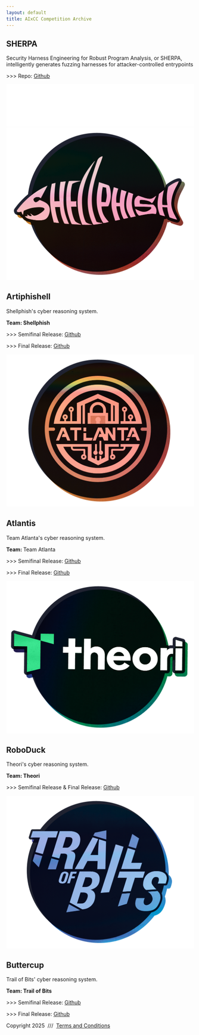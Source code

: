 ```yaml
---
layout: default
title: AIxCC Competition Archive
---
```


<main>
  <div class="container">
    <div class="card card-top">
      <div class="sherpa-content">
        <h2>SHERPA</h2>
        <p class="mb-2">Security Harness Engineering for Robust Program Analysis, or SHERPA, intelligently generates fuzzing harnesses for attacker-controlled entrypoints</p>
        <p class="mb-2">>>> Repo: <a target="_blank" href="http://github.com/AIxCyberChallenge/sherpa">Github</a></p>
      </div>
      <img src="/assets/img/aixcc.png"/>
    </div>
    <div class="card-grid">
      <div class="card">
        <img src="/assets/img/shellphish.png" />
        <div class="team-info">
          <h2>Artiphishell</h2>
          <p>Shellphish's cyber reasoning system.</p>
          <p><b>Team: Shellphish </b></p>
          <p>>>> Semifinal Release: <a target="_blank" href="https://github.com/shellphish/artiphishell/releases/tag/Semi-Finals">Github</a></p>
          <p>>>> Final Release: <a target="_blank" href="https://github.com/shellphish/artiphishell/releases/tag/Finals">Github</a></p>
        </div>
      </div>
      <div class="card">
        <img src="/assets/img/atlanta.png" />
        <div class="team-info">
          <h2>Atlantis</h2>
          <p>Team Atlanta's cyber reasoning system.</p>
          <p><b>Team: </b>Team Atlanta</p>
          <p>>>> Semifinal Release: <a target="_blank" href="https://github.com/Team-Atlanta/aixcc-asc-atlantis">Github</a></p>
          <p>>>> Final Release: <a target="_blank" href="https://github.com/Team-Atlanta/aixcc-afc-atlantis">Github</a></p>
        </div>
      </div>
      <div class="card">
        <img src="/assets/img/theori.png" />
        <div class="team-info">
          <h2>RoboDuck</h2>
          <p>Theori's cyber reasoning system.</p>
          <p><b>Team: Theori</b></p>
          <p>>>> Semifinal Release & Final Release: <a target="_blank" href="https://theori-io.github.io/aixcc-public/index.html">Github</a></p>
        </div>
      </div>
      <div class="card">
        <img src="/assets/img/tob.png" />
        <div class="team-info">
          <h2>Buttercup</h2>
          <p>Trail of Bits' cyber reasoning system.</p>
          <p><b>Team: Trail of Bits</b></p>
          <p>>>> Semifinal Release: <a target="_blank" href="https://github.com/trailofbits/asc-buttercup">Github</a></p>
          <p>>>> Final Release: <a target="_blank" href="https://github.com/trailofbits/afc-buttercup">Github</a></p>
        </div>
      </div>
    </div>
  </div>
</main>

<footer>
  <div class="container">
    <p>
      Copyright 2025 &nbsp;///&nbsp; 
      <a target="_blank" href="https://aicyberchallenge.com/index.php/terms-condition/">Terms and Conditions</a>
    </p>
  </div>
</footer>
